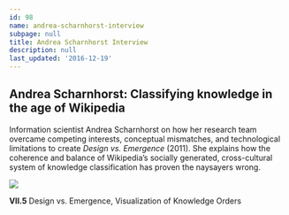 ```yaml
---
id: 98
name: andrea-scharnhorst-interview
subpage: null
title: Andrea Scharnhorst Interview
description: null
last_updated: '2016-12-19'
---
```

  

Andrea Scharnhorst: Classifying knowledge in the age of Wikipedia
-----------------------------------------------------------------

Information scientist Andrea Scharnhorst on how her research team overcame competing interests, conceptual mismatches, and technological limitations to create _Design vs. Emergence_ (2011). She explains how the coherence and balance of Wikipedia’s socially generated, cross-cultural system of knowledge classification has proven the naysayers wrong.

[![](images/maps/160W/IT_07_05_Wiki-UCD_160W.jpg)](http://scimaps.org/maps/map/design_vs_emergence__127)  

**VII.5** Design vs. Emergence, Visualization of Knowledge Orders